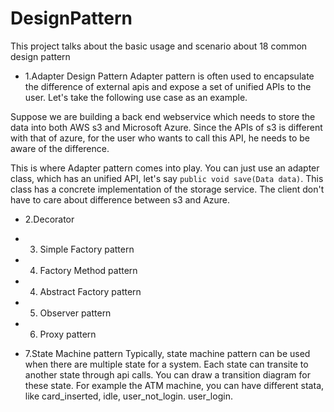 # DesignPattern

This project talks about the basic usage and scenario about 18 common design pattern

- 1.Adapter Design Pattern
Adapter pattern is often used to encapsulate the difference of external apis and expose a set
of unified APIs to the user.
Let's take the following use case as an example.

Suppose we are building a back end webservice which needs to store the data into both AWS s3
and Microsoft Azure. Since the APIs of s3 is different with that of azure, for the user who
wants to call this API, he needs to be aware of the difference.

This is where Adapter pattern comes into play.
You can just use an adapter class, which has an unified API, let's say
`public void save(Data data)`.
This class has a concrete implementation of the storage service.
The client don't have to care about difference between s3 and Azure.

- 2.Decorator


- 3. Simple Factory pattern

- 4. Factory Method pattern

- 4. Abstract Factory pattern

- 5. Observer pattern


- 6. Proxy pattern


- 7.State Machine pattern
Typically, state machine pattern can be used when there are multiple state for a system.
Each state can transite to another state through api calls. You can draw a transition diagram
for these state.
For example the ATM machine, you can have different stata, like card_inserted, idle, user_not_login.
user_login.


